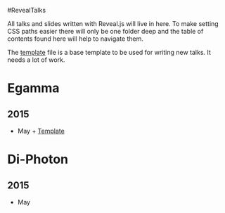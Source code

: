 #RevealTalks

All talks and slides written with Reveal.js will live in here. To make setting
CSS paths easier there will only be one folder deep and the table of contents
found here will help to navigate them.

The [template](template.html) file is a base template to be used for writing
new talks. It needs a lot of work.

Egamma
=================================
2015
------
   - May
    + [Template](egamma/template.html)


Di-Photon
=================================
2015
------
   - May
